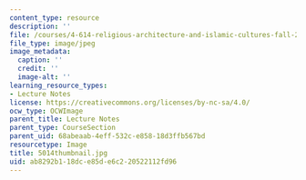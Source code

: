 ```yaml
---
content_type: resource
description: ''
file: /courses/4-614-religious-architecture-and-islamic-cultures-fall-2002/ab8292b118dce85de6c220522112fd96_5014thumbnail.jpg
file_type: image/jpeg
image_metadata:
  caption: ''
  credit: ''
  image-alt: ''
learning_resource_types:
- Lecture Notes
license: https://creativecommons.org/licenses/by-nc-sa/4.0/
ocw_type: OCWImage
parent_title: Lecture Notes
parent_type: CourseSection
parent_uid: 68abeaab-4eff-532c-e858-18d3ffb567bd
resourcetype: Image
title: 5014thumbnail.jpg
uid: ab8292b1-18dc-e85d-e6c2-20522112fd96
---
```

